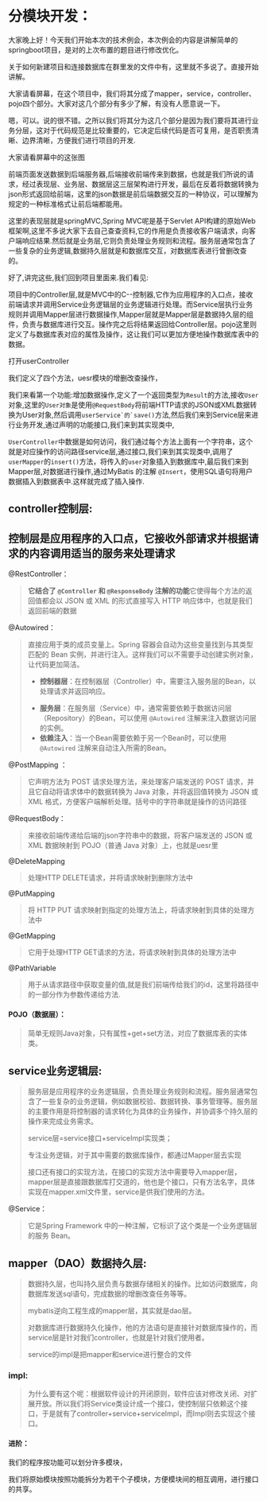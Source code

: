 # 分模块开发：

大家晚上好！今天我们开始本次的技术例会，本次例会的内容是讲解简单的springboot项目，是对的上次布置的题目进行修改优化。

关于如何新建项目和连接数据库在群里发的文件中有，这里就不多说了。直接开始讲解。

大家请看屏幕，在这个项目中，我们将其分成了mapper，service，controller、pojo四个部分。大家对这几个部分有多少了解，有没有人愿意说一下。

嗯，可以。说的很不错。之所以我们将其分为这几个部分是因为我们要将其进行业务分层，这对于代码规范是比较重要的，它决定后续代码是否可复用，是否职责清晰、边界清晰，方便我们进行项目的开发.

大家请看屏幕中的这张图

前端页面发送数据到后端服务器,后端接收前端传来到数据，也就是我们所说的请求，经过表现层、业务层、数据层这三层架构进行开发，最后在反着将数据转换为json形式返回给前端，这里的json数据是前后端数据交互的一种协议，可以理解为规定的一种标准格式让前后端都能用。

这里的表现层就是springMVC,Spring MVC呢是基于Servlet API构建的原始Web框架啊,这里不多说大家下去自己查查资料,它的作用是负责接收客户端请求，向客户端响应结果.然后就是业务层,它则负责处理业务规则和流程。服务层通常包含了一些复杂的业务逻辑,数据持久层就是和数据库交互，对数据库表进行曾删改查的。

好了,讲完这些,我们回到项目里面来.我们看见:

项目中的Controller层,就是MVC中的C--控制器,它作为应用程序的入口点，接收前端请求并调用Service业务逻辑层的业务逻辑进行处理。而Service层执行业务规则并调用Mapper层进行数据操作,Mapper层就是Mapper层是数据持久层的组件，负责与数据库进行交互。操作完之后将结果返回给Controller层。pojo这里则定义了与数据库表对应的属性及操作，这让我们可以更加方便地操作数据库表中的数据。

打开userController

我们定义了四个方法，uesr模块的增删改查操作，

我们来看第一个功能:增加数据操作,定义了一个返回类型为`Result`的方法,接收`User`对象,这里的`User对象`是使用`@RequestBody`将前端HTTP请求的JSON或XML数据转换为User对象,然后调用``userService`的`save()``方法,然后我们来到Service层来进行业务开发,通过声明的功能接口,我们来到其实现类中,

`UserController`中数据是如何访问，我们通过每个方法上面有一个字符串，这个就是对应操作的访问路径service层,通过接口,我们来到其实现类中,调用了`userMapper`的`insert()`方法，将传入的`user`对象插入到数据库中,最后我们来到Mapper层,对数据进行操作,通过MyBatis 的注解 `@Insert`，使用SQL语句将用户数据插入到数据表中.这样就完成了插入操作.



## controller控制层:

## 控制层是应用程序的入口点，它接收外部请求并根据请求的内容调用适当的服务来处理请求

@RestController：

> **它结合了 `@Controller` 和 `@ResponseBody` 注解的功能**它使得每个方法的返回值都会以 JSON 或 XML 的形式直接写入 HTTP 响应体中，也就是我们返回前端的数据

@Autowired：

> 直接应用于类的成员变量上。Spring 容器会自动为这些变量找到与其类型匹配的 Bean 实例，并进行注入。这样我们可以不需要手动创建实例对象，让代码更加简洁。
>
> * **控制器层**：在控制器层（Controller）中，需要注入服务层的Bean，以处理请求并返回响应。
>
> - **服务层**：在服务层（Service）中，通常需要依赖于数据访问层（Repository）的Bean，可以使用 `@Autowired` 注解来注入数据访问层的实例。
> - **依赖注入**：当一个Bean需要依赖于另一个Bean时，可以使用 `@Autowired` 注解来自动注入所需的Bean。

@PostMapping ：

> 它声明方法为 POST 请求处理方法，来处理客户端发送的 POST 请求，并且它自动将请求体中的数据转换为 Java 对象，并将返回值转换为 JSON 或 XML 格式，方便客户端解析处理。括号中的字符串就是操作的访问路径

@RequestBody：

> 来接收前端传递给后端的json字符串中的数据，将客户端发送的 JSON 或 XML 数据映射到 POJO（普通 Java 对象）上，也就是uesr里

@DeleteMapping

> 处理HTTP DELETE请求，并将请求映射到删除方法中

@PutMapping

> 将 HTTP PUT 请求映射到指定的处理方法上，将请求映射到具体的处理方法中

@GetMapping

> 它用于处理HTTP GET请求的方法，将请求映射到具体的处理方法中

@PathVariable

> 用于从请求路径中获取变量的值,就是我们前端传给我们的id，这里将路径中的一部分作为参数传递给方法.



#### POJO（数据层）：

> 简单无规则Java对象，只有属性+get+set方法，对应了数据库表的实体类。

## service业务逻辑层: 

> 服务层是应用程序的业务逻辑层，负责处理业务规则和流程。服务层通常包含了一些复杂的业务逻辑，例如数据校验、数据转换、事务管理等。服务层的主要作用是将控制器的请求转化为具体的业务操作，并协调多个持久层的操作来完成业务需求。
>
> service层=service接口+serviceImpl实现类；
>
> 专注业务逻辑，对于其中需要的数据库操作，都通过Mapper层去实现
>
> 接口还有接口的实现方法，在接口的实现方法中需要导入mapper层，mapper层是直接跟数据库打交道的，他也是个接口，只有方法名字，具体实现在mapper.xml文件里，service是供我们使用的方法。

@Service：

> 它是Spring Framework 中的一种注解，它标识了这个类是一个业务逻辑层的服务 Bean。

## mapper（DAO）数据持久层:

> 数据持久层，也叫持久层负责与数据存储相关的操作。比如访问数据库，向数据库发送sql语句，完成数据的增删改查任务等等。
>
> mybatis逆向工程生成的mapper层，其实就是dao层。
>
> 对数据库进行数据持久化操作，他的方法语句是直接针对数据库操作的，而service层是针对我们controller，也就是针对我们使用者。
>
> service的impl是把mapper和service进行整合的文件



### impl:

> 为什么要有这个呢：根据软件设计的开闭原则，软件应该对修改关闭、对扩展开放。所以我们将Service类设计成一个接口，使控制层只依赖这个接口，于是就有了controller+service+serviceImpl，而Impl则去实现这个接口。













#### 进阶：

我们的程序按功能可以划分许多模块，

我们将原始模块按照功能拆分为若干个子模块，方便模块间的相互调用，进行接口的共享。